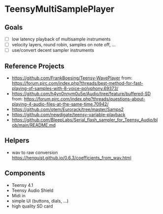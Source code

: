 # TeensyMultiSamplePlayer

## Goals
- [ ] low latency playback of multisample instruments
- [ ] velocity layers, round robin, samples on note off, ...
- [ ] use/convert decent sampler instruments

## Reference Projects
- https://github.com/FrankBoesing/Teensy-WavePlayer from: https://forum.pjrc.com/index.php?threads/best-method-for-fast-playing-of-samples-with-8-voice-polyphony.69373/
- https://github.com/h4yn0nnym0u5e/Audio/tree/feature/buffered-SD from: https://forum.pjrc.com/index.php?threads/questions-about-playing-4-audio-files-at-the-same-time.70942/
- https://github.com/otem/Eurorack/tree/master/Samps2
- https://github.com/newdigate/teensy-variable-playback
- https://github.com/BleepLabs/Serial_flash_sampler_for_Teensy_Audio/blob/main/README.md

## Helpers
- wav to raw conversion https://henquist.github.io/0.6.3/coefficients_from_wav.html

## Components
- Teensy 4.1
- Teensy Audio Shield
- Midi in
- simple UI (buttons, dials, ...)
- high quality SD card

